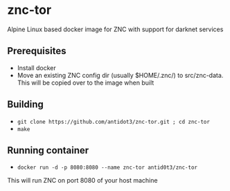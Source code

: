 # znc-tor
Alpine Linux based docker image for ZNC with support for darknet services

## Prerequisites
* Install docker
* Move an existing ZNC config dir (usually $HOME/.znc/) to src/znc-data. This will be copied over to the image when built

## Building
* ```git clone https://github.com/antidot3/znc-tor.git ; cd znc-tor```
* ```make```

## Running container
* ```docker run -d -p 8080:8080 --name znc-tor antid0t3/znc-tor```

This will run ZNC on port 8080 of your host machine
